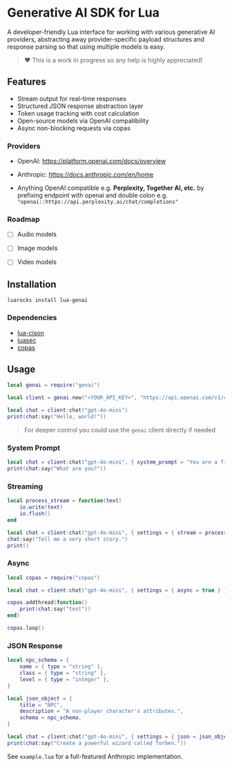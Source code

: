 # Generative AI SDK for Lua

A developer-friendly Lua interface for working with various generative AI providers, abstracting away provider-specific payload structures and response parsing so that using multiple models is easy.

> ❤️ This is a work in progress so any help is highly appreciated!

## Features

- Stream output for real-time responses
- Structured JSON response abstraction layer
- Token usage tracking with cost calculation
- Open-source models via OpenAI compatibility
- Async non-blocking requests via copas

### Providers

- OpenAI: https://platform.openai.com/docs/overview

- Anthropic: https://docs.anthropic.com/en/home

- Anything OpenAI compatible e.g. **Perplexity, Together AI, etc.** by prefixing endpoint with openai and double colon e.g. `"openai::https://api.perplexity.ai/chat/completions"`

### Roadmap

- [ ] Audio models

- [ ] Image models

- [ ] Video models

## Installation

`luarocks install lua-genai`

### Dependencies

- [lua-cjson](https://github.com/openresty/lua-cjson)
- [luasec](https://github.com/brunoos/luasec)
- [copas](https://github.com/lunarmodules/copas)

## Usage

```lua
local genai = require("genai")

local client = genai.new("<YOUR_API_KEY>", "https://api.openai.com/v1/chat/completions")

local chat = client:chat("gpt-4o-mini")
print(chat:say("Hello, world!"))
```

> For deeper control you could use the `genai` client directly if needed

### System Prompt

```lua
local chat = client:chat("gpt-4o-mini", { system_prompt = "You are a fish." })
print(chat:say("What are you?"))
```

### Streaming

```lua
local process_stream = function(text)
	io.write(text)
	io.flush()
end

local chat = client:chat("gpt-4o-mini", { settings = { stream = process_stream } })
chat:say("Tell me a very short story.")
print()
```

### Async

```lua
local copas = require("copas")

local chat = client:chat("gpt-4o-mini", { settings = { async = true } })

copas.addthread(function()
	print(chat:say("test"))
end)

copas.loop()
```

### JSON Response

```lua
local npc_schema = {
	name = { type = "string" },
	class = { type = "string" },
	level = { type = "integer" },
}

local json_object = {
	title = "NPC",
	description = "A non-player character's attributes.",
	schema = npc_schema,
}

local chat = client:chat("gpt-4o-mini", { settings = { json = json_object } })
print(chat:say("Create a powerful wizard called Torben."))
```

See `example.lua` for a full-featured Anthropic implementation.
